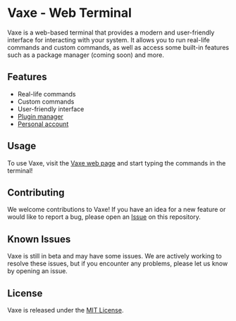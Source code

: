 # Vaxe - Web Terminal
Vaxe is a web-based terminal that provides a modern and user-friendly interface for interacting with your system. It allows you to run real-life commands and custom commands, as well as access some built-in features such as a package manager (coming soon) and more.

## Features
- Real-life commands
- Custom commands
- User-friendly interface
- [Plugin manager](https://github.com/Vaxe-dev/Terminal/wiki/TPM)
- [Personal account](https://github.com/Vaxe-dev/Terminal/wiki/Accounts)

## Usage
To use Vaxe, visit the [Vaxe web page](https://terminal.orielhaim.tk/) and start typing the commands in the terminal!

## Contributing
We welcome contributions to Vaxe! If you have an idea for a new feature or would like to report a bug, please open an [Issue](https://github.com/Vaxe-dev/Terminal/issues) on this repository.

## Known Issues
Vaxe is still in beta and may have some issues. We are actively working to resolve these issues, but if you encounter any problems, please let us know by opening an issue.

## License
Vaxe is released under the [MIT License](https://github.com/Vaxe-dev/Terminal/blob/main/LICENSE).